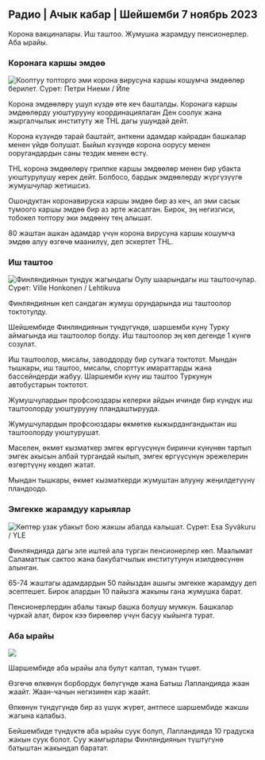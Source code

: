 ## Радио \| Ачык кабар \| Шейшемби 7 ноябрь 2023

Корона вакциналары. Иш таштоо. Жумушка жарамдуу пенсионерлер. Аба ырайы.

### Коронага каршы эмдөө

![Кооптуу топторго эми корона вирусуна каршы кошумча эмдөөлөр берилет. Сүрөт: Петри Ниеми / Йле](https://images.cdn.yle.fi/image/upload/c_crop,h_2266,w_4027,x_0,y_0/ar_1.777777777777777,c_fill,g_faces,h_67010/d.q_auto:eco/f_auto/fl_lossy/v1675253861/39-99789363046bc0166b4)

Корона эмдөөлөрү ушул күздө өтө кеч башталды. Коронага каршы эмдөөлөрдү уюштурууну координациялаган Ден соолук жана жыргалчылык институту же THL дагы ушундай дейт.

Корона күзүндө тарай баштайт, анткени адамдар кайрадан башкалар менен үйдө болушат. Быйыл күзүндө корона оорусу менен ооругандардын саны тездик менен өстү.

THL корона эмдөөлөрү гриппке каршы эмдөөлөр менен бир убакта уюштурулушу керек дейт. Болбосо, бардык эмдөөлөрдү жүргүзүүгө жумушчулар жетишсиз.

Ошондуктан коронавируска каршы эмдөө бир аз кеч, ал эми сасык тумоого каршы эмдөө бир аз эрте жасалган. Бирок, эң негизгиси, тобокел топтору эки эмдөөнү тең алышат.

80 жаштан ашкан адамдар үчүн корона вирусуна каршы кошумча эмдөө алуу өзгөчө маанилүү, деп эскертет THL.

### Иш таштоо

![Финляндиянын тундук жагындагы Оулу шаарындагы иш таштоочулар. Сүрөт: Ville Honkonen / Lehtikuva](https://images.cdn.yle.fi/image/upload/c_crop,h_2880,w_5120,x_0,y_533/ar_1.777777777777777,c_fill,g_faces/610d,q_auto:eco/f_auto/fl_lossy/v1699368229/39-11968696549f7933eb81)

Финляндиянын кеп сандаган жумуш орундарында иш таштоолор токтотулду.

Шейшембиде Финляндиянын түндүгүндө, шаршемби күнү Турку аймагында иш таштоолор болду. Иш таштоолор эң көп дегенде 1 күнгө созулат.

Иш таштоолор, мисалы, заводдорду бир суткага токтотот. Мындан тышкары, иш таштоо, мисалы, спорттук имараттарды жана бассейндерди жабуу. Шаршемби күнү иш таштоо Туркунун автобустарын токтотот.

Жумушчулардын профсоюздары келерки айдын ичинде бир күндүк иш таштоолорду уюштурууну пландаштырууда.

Жумушчулардын профсоюздары өкмөткө кыжырдангандыктан иш таштоолорду уюштурушат.

Маселен, өкмөт кызматкер эмгек өргүүсүнүн биринчи күнүнөн тартып эмгек акысын албай тургандай кылып, эмгек өргүүсүнүн эрежелерин өзгөртүүнү көздөп жатат.

Мындан тышкары, өкмөт кызматкерди жумуштан алууну жеңилдетүүнү пландоодо.

### Эмгекке жарамдуу карыялар

![Көптөр узак убакыт бою жакшы абалда калышат. Сүрөт: Esa Syväkuru / YLE](https://images.cdn.yle.fi/image/upload/c_crop,h_3375,w_6000,x_0,y_47/ar_1.777777777777777,c_fill,g_faces,h_105/d_pr.q_auto:eco/f_auto/fl_lossy/v1568642672/39-5915475d7f9625891ee)

Финляндияда дагы эле иштей ала турган пенсионерлер көп. Маалымат Саламаттык сактоо жана бакубатчылык институтунун изилдөөсүнөн алынган.

65-74 жаштагы адамдардын 50 пайыздан ашыгы эмгекке жарамдуу деп эсептешет. Бирок алардын 10 пайызга жакыны гана жумушка барат.

Пенсионерлердин абалы такыр башка болушу мүмкүн. Башкалар чуркай алат, бирок кээ бирөөлөр үчүн басуу кыйынга турат.

### Аба ырайы

![](https://images.cdn.yle.fi/image/upload/c_crop,h_1080,w_1919,x_0,y_0/ar_1.7777777777777777,c_fill,g_faces,h_675,w_1200/e/ef_auto/fl_lossy/v1699373925/39-1197270654a63406a4f5)

Шаршембиде аба ырайы ала булут каптап, туман түшөт.

Өзгөчө өлкөнүн борбордук бөлүгүндө жана Батыш Лапландияда жаан жаайт. Жаан-чачын негизинен кар жаайт.

Өлкөнүн түндүгүндө бир аз үшүк жүрөт, антпесе шаршембиде жакшы жагына калабыз.

Бейшембиде түндүктө аба ырайы суук болуп, Лапландияда 10 градуска жакын суук болот. Суу жамгырлары Финляндиянын түштүгүнө батыштан жакындап баратат.